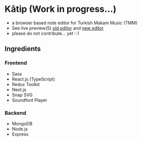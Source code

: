 # Kâtip (Work in progress...)
- a browser based note editor for Turkish Makam Music (TMM)
- See live preview(S) 
[old editor](https://katip.netlify.app/old) and 
[new editor](https://katip.netlify.app)
- please do not contribute... yet :-)

## Ingredients
### Frontend
- Sass
- React.js (TypeScript)
- Redux Toolkit
- Next.js
- Snap SVG
- Soundfont Player

### Backend
- MongoDB
- Node.js
- Express
